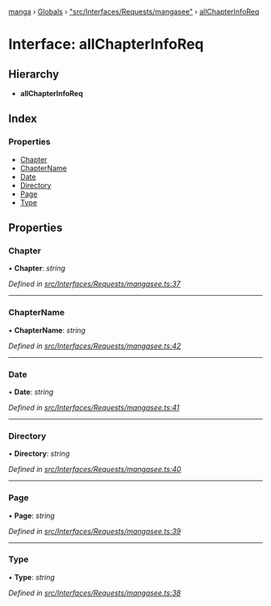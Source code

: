 [manga](../README.md) › [Globals](../globals.md) › ["src/Interfaces/Requests/mangasee"](../modules/_src_interfaces_requests_mangasee_.md) › [allChapterInfoReq](_src_interfaces_requests_mangasee_.allchapterinforeq.md)

# Interface: allChapterInfoReq

## Hierarchy

* **allChapterInfoReq**

## Index

### Properties

* [Chapter](_src_interfaces_requests_mangasee_.allchapterinforeq.md#chapter)
* [ChapterName](_src_interfaces_requests_mangasee_.allchapterinforeq.md#chaptername)
* [Date](_src_interfaces_requests_mangasee_.allchapterinforeq.md#date)
* [Directory](_src_interfaces_requests_mangasee_.allchapterinforeq.md#directory)
* [Page](_src_interfaces_requests_mangasee_.allchapterinforeq.md#page)
* [Type](_src_interfaces_requests_mangasee_.allchapterinforeq.md#type)

## Properties

###  Chapter

• **Chapter**: *string*

*Defined in [src/Interfaces/Requests/mangasee.ts:37](https://github.com/tushar1210/manga-node/blob/6d10892/src/Interfaces/Requests/mangasee.ts#L37)*

___

###  ChapterName

• **ChapterName**: *string*

*Defined in [src/Interfaces/Requests/mangasee.ts:42](https://github.com/tushar1210/manga-node/blob/6d10892/src/Interfaces/Requests/mangasee.ts#L42)*

___

###  Date

• **Date**: *string*

*Defined in [src/Interfaces/Requests/mangasee.ts:41](https://github.com/tushar1210/manga-node/blob/6d10892/src/Interfaces/Requests/mangasee.ts#L41)*

___

###  Directory

• **Directory**: *string*

*Defined in [src/Interfaces/Requests/mangasee.ts:40](https://github.com/tushar1210/manga-node/blob/6d10892/src/Interfaces/Requests/mangasee.ts#L40)*

___

###  Page

• **Page**: *string*

*Defined in [src/Interfaces/Requests/mangasee.ts:39](https://github.com/tushar1210/manga-node/blob/6d10892/src/Interfaces/Requests/mangasee.ts#L39)*

___

###  Type

• **Type**: *string*

*Defined in [src/Interfaces/Requests/mangasee.ts:38](https://github.com/tushar1210/manga-node/blob/6d10892/src/Interfaces/Requests/mangasee.ts#L38)*
